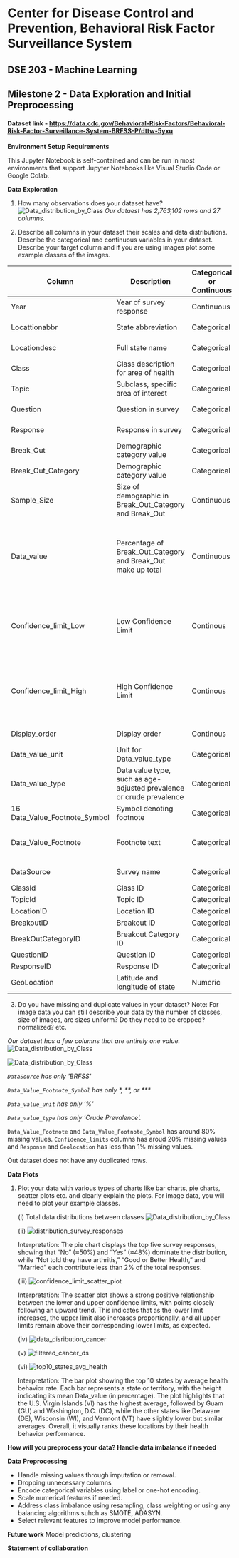 # Center for Disease Control and Prevention, Behavioral Risk Factor Surveillance System
## DSE 203 - Machine Learning
## Milestone 2 - Data Exploration and Initial Preprocessing
#### Dataset link - https://data.cdc.gov/Behavioral-Risk-Factors/Behavioral-Risk-Factor-Surveillance-System-BRFSS-P/dttw-5yxu

**Environment Setup Requirements**

This Jupyter Notebook is self-contained and can be run in most environments that support Jupyter Notebooks like Visual Studio Code or Google Colab.

**Data Exploration**
1. How many observations does your dataset have?
![Data_distribution_by_Class](visualizations/data_shape.png)
*Our dataest has 2,763,102 rows and 27 columns.*

2. Describe all columns in your dataset their scales and data distributions. Describe the categorical and continuous variables in your dataset. Describe your target column and if you are using images plot some example classes of the images.

| Column | Description | Categorical or Continuous | Scale | Distribution |
| --- | --- | --- | --- | --- |
| Year | Year of survey response | Continuous  | 2011 - 2023 | idk distribution |
| Locattionabbr | State abbreviation | Categorical | Nominal | idk distribution |
| Locationdesc | Full state name | Categorical | Nominal | idk distribution |
| Class | Class description for area of health | Categorical | Nominal | idk distribution |
| Topic | Subclass, specific area of interest | Categorical | Nominal | idk distribution |
| Question | Question in survey | Categorical | Nominal | idk distribution |
| Response | Response in survey | Categorical | Nominal | idk distribution |
| Break_Out | Demographic category value | Categorical | Loosely ordinal | idk distribution |
| Break_Out_Category | Demographic category value | Categorical | Nominal | idk distribution |
| Sample_Size | Size of demographic in Break_Out_Category and Break_Out | Continuous | idk scale | idk distribution |
| Data_value | Percentage of Break_Out_Category and Break_Out make up total | Continuous | 0 - 100 | Mean value is 40.45% with a median of 28.6%. 50% of the data is less than 28.6 |
| Confidence_limit_Low | Low Confidence Limit | Continous | 0 - 100 | Mean value is 37.10 with a median of 23.8. 50% of data less than 68.9 |
| Confidence_limit_High | High Confidence Limit | Continous | 0 - 100 | Mean value is 43.8 with a median of  33.3. 50% of the data is less than 33.3 |
| Display_order | Display order | Continous | 1 - 4493 | idk distribution |
| Data_value_unit | Unit for Data_value_type | Categorical | Nominal | All values are '%' |
| Data_value_type | Data value type, such as age-adjusted prevalence or crude prevalence | Categorical | Nominal | All values are 'crude prevalence' |
| 16  Data_Value_Footnote_Symbol | Symbol denoting footnote | Categorical | Nominal | distribution |
| Data_Value_Footnote | Footnote text | Categorical | Nominal | Mostly 'No responses for this data cell' |
| DataSource | Survey name | Categorical | Nominal | All values are 'BRFSS' |
| ClassId | Class ID | Categorical | Nominal | distribution |
| TopicId | Topic ID | Categorical | Nominal | distribution |
| LocationID | Location ID | Categorical | Nominal | distribution |
| BreakoutID | Breakout ID | Categorical | Nominal | distribution |
| BreakOutCategoryID | Breakout Category ID | Categorical | Nominal | distribution |
| QuestionID | Question ID | Categorical | Nominal | distribution |
| ResponseID | Response ID | Categorical | Nominal | distribution |
| GeoLocation | Latitude and longitude of state | Numeric | idk scale | idk distribution |

3. Do you have missing and duplicate values in your dataset? Note: For image data you can still describe your data by the number of classes, size of images, are sizes uniform? Do they need to be cropped? normalized? etc.

*Our dataset has a few columns that are entirely one value.*
![Data_distribution_by_Class](visualizations/Missing_value_code.png)

![Data_distribution_by_Class](visualizations/Missing_value_report.png)

*`DataSource` has only 'BRFSS'*

*`Data_Value_Footnote_Symbol` has only \*, \*\*, or \*\*\**

*`Data_value_unit` has only '%'*

*`Data_value_type` has only 'Crude Prevalence'.*

`Data_Value_Footnote` and `Data_Value_Footnote_Symbol` has around 80% missing values. `Confidence_limits` columns has aroud 20% missing values and `Response` and   `Geolocation` has less than 1% missing values.

Out dataset does not have any duplicated rows.

**Data Plots**

1. Plot your data with various types of charts like bar charts, pie charts, scatter plots etc. and clearly explain the plots. For image data, you will need to plot your example classes.
   
   (i) Total data distributions between classes
    ![Data_distribution_by_Class](visualizations/Data_distribution_by_Class.jpg)

   (ii) ![distribution_survey_responses](visualizations/distribution_survey_responses.jpg)

   Interpretation: The pie chart displays the top five survey responses, showing that “No” (≈50%) and “Yes” (≈48%) dominate the distribution, while “Not told they have arthritis,” “Good or Better Health,” and “Married” each contribute less than 2% of the total responses.

   (iii) ![confidence_limit_scatter_plot](visualizations/confidence_limit_scatter_plot.jpg)

   Interpretation: The scatter plot shows a strong positive relationship between the lower and upper confidence limits, with points closely following an upward trend. This indicates that as the lower limit increases, the upper limit also increases proportionally, and all upper limits remain above their corresponding lower limits, as expected.

   (iv) ![data_disribution_cancer](visualizations/data_disribution_cancer.jpg)

   (v) ![filtered_cancer_ds](visualizations/filtered_cancer_ds.jpg)

   (vi) ![top10_states_avg_health](visualizations/top10_states_avg_health.jpg)

   Interpretation: The bar plot showing the top 10 states by average health behavior rate. Each bar represents a state or territory, with the height indicating its mean Data_value (in percentage). The plot highlights that the U.S. Virgin Islands (VI) has the highest average, followed by Guam (GU) and Washington, D.C. (DC), while the other states like Delaware (DE), Wisconsin (WI), and Vermont (VT) have slightly lower but similar averages. Overall, it visually ranks these locations by their health behavior performance.




**How will you preprocess your data? Handle data imbalance if needed**

**Data Preprocessing**
- Handle missing values through imputation or removal.
- Dropping unnecessary columns
- Encode categorical variables using label or one-hot encoding.
- Scale numerical features if needed.
- Address class imbalance using resampling, class weighting or using any balancing algorithms suhch as SMOTE, ADASYN.
- Select relevant features to improve model performance.
  
**Future work**
Model predictions, clustering

**Statement of collaboration**




